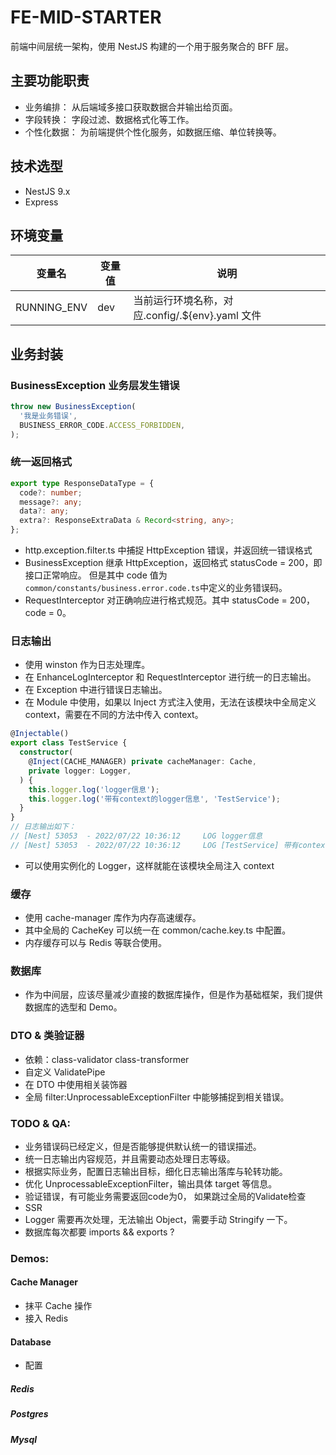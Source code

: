 # FE-MID-STARTER

前端中间层统一架构，使用 NestJS 构建的一个用于服务聚合的 BFF 层。

## 主要功能职责

- 业务编排： 从后端域多接口获取数据合并输出给页面。
- 字段转换： 字段过滤、数据格式化等工作。
- 个性化数据： 为前端提供个性化服务，如数据压缩、单位转换等。

## 技术选型

- NestJS 9.x
- Express

## 环境变量

| 变量名      | 变量值 | 说明                                            |
| ----------- | ------ | ----------------------------------------------- |
| RUNNING_ENV | dev    | 当前运行环境名称，对应.config/.${env}.yaml 文件 |

## 业务封装

### BusinessException 业务层发生错误

```typescript
throw new BusinessException(
  '我是业务错误',
  BUSINESS_ERROR_CODE.ACCESS_FORBIDDEN,
);
```

### 统一返回格式

```typescript
export type ResponseDataType = {
  code?: number;
  message?: any;
  data?: any;
  extra?: ResponseExtraData & Record<string, any>;
};
```

- http.exception.filter.ts 中捕捉 HttpException 错误，并返回统一错误格式
- BusinessException 继承 HttpException，返回格式 statusCode = 200，即接口正常响应。 但是其中 code 值为`common/constants/business.error.code.ts`中定义的业务错误码。
- RequestInterceptor 对正确响应进行格式规范。其中 statusCode = 200，code = 0。

### 日志输出

- 使用 winston 作为日志处理库。
- 在 EnhanceLogInterceptor 和 RequestInterceptor 进行统一的日志输出。
- 在 Exception 中进行错误日志输出。
- 在 Module 中使用，如果以 Inject 方式注入使用，无法在该模块中全局定义 context，需要在不同的方法中传入 context。

```typescript
@Injectable()
export class TestService {
  constructor(
    @Inject(CACHE_MANAGER) private cacheManager: Cache,
    private logger: Logger,
  ) {
    this.logger.log('logger信息');
    this.logger.log('带有context的logger信息', 'TestService');
  }
}
// 日志输出如下：
// [Nest] 53053  - 2022/07/22 10:36:12     LOG logger信息
// [Nest] 53053  - 2022/07/22 10:36:12     LOG [TestService] 带有context的logger信息
```

- 可以使用实例化的 Logger，这样就能在该模块全局注入 context

### 缓存

- 使用 cache-manager 库作为内存高速缓存。
- 其中全局的 CacheKey 可以统一在 common/cache.key.ts 中配置。
- 内存缓存可以与 Redis 等联合使用。

### 数据库

- 作为中间层，应该尽量减少直接的数据库操作，但是作为基础框架，我们提供数据库的选型和 Demo。

### DTO & 类验证器

- 依赖：class-validator class-transformer
- 自定义 ValidatePipe
- 在 DTO 中使用相关装饰器
- 全局 filter:UnprocessableExceptionFilter 中能够捕捉到相关错误。

### TODO & QA:

- 业务错误码已经定义，但是否能够提供默认统一的错误描述。
- 统一日志输出内容规范，并且需要动态处理日志等级。
- 根据实际业务，配置日志输出目标，细化日志输出落库与轮转功能。
- 优化 UnprocessableExceptionFilter，输出具体 target 等信息。
- 验证错误，有可能业务需要返回code为0， 如果跳过全局的Validate检查
- SSR
- Logger 需要再次处理，无法输出 Object，需要手动 Stringify 一下。
- 数据库每次都要 imports && exports ?

### Demos:

#### Cache Manager

- 抹平 Cache 操作
- 接入 Redis

#### Database

- 配置

##### Redis

##### Postgres

##### Mysql
